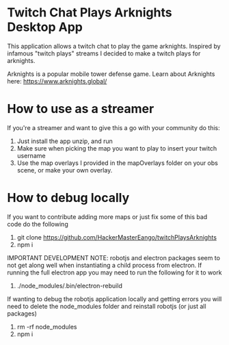 # Twitch Chat Plays Arknights Desktop App

This application allows a twitch chat to play the game arknights. Inspired by infamous "twitch plays" streams I decided to make a twitch plays for arknights.

Arknights is a popular mobile tower defense game. Learn about Arknights here: https://www.arknights.global/

# How to use as a streamer

If you're a streamer and want to give this a go with your community do this:

1. Just install the app unzip, and run
2. Make sure when picking the map you want to play to insert your twitch username
3. Use the map overlays I provided in the mapOverlays folder on your obs scene, or make your own overlay.

# How to debug locally

If you want to contribute adding more maps or just fix some of this bad code do the following

1. git clone https://github.com/HackerMasterEango/twitchPlaysArknights
2. npm i

IMPORTANT DEVELOPMENT NOTE: robotjs and electron packages seem to not get along well when instantiating a child process from electron.
If running the full electron app you may need to run the following for it to work

1. ./node_modules/.bin/electron-rebuild

If wanting to debug the robotjs application locally and getting errors you will need to delete the node_modules folder and reinstall robotjs (or just all packages)

1. rm -rf node_modules
2. npm i
